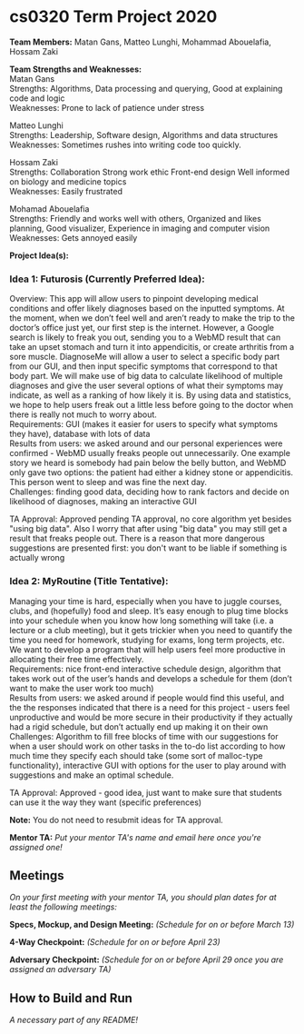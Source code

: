 # cs0320 Term Project 2020

**Team Members:** Matan Gans, Matteo Lunghi, Mohammad Abouelafia, Hossam Zaki

**Team Strengths and Weaknesses:** \
Matan Gans\
	Strengths: 
     Algorithms, 
     Data processing and querying, 
     Good at explaining code and logic\
	Weaknesses:
     Prone to lack of patience under stress

Matteo Lunghi\
	Strengths: 
    Leadership, 
    Software design, 
    Algorithms and data structures\
	Weaknesses:
    Sometimes rushes into writing code too quickly.

Hossam Zaki\
	Strengths: 
    Collaboration 
    Strong work ethic
    Front-end design
    Well informed on biology and medicine topics \
	Weaknesses:
    Easily frustrated

Mohamad Abouelafia\
	Strengths: 
    Friendly and works well with others, Organized and likes planning, Good visualizer, Experience in imaging and computer vision\
	Weaknesses:
    Gets annoyed easily


**Project Idea(s):** 
### Idea 1: Futurosis (Currently Preferred Idea):
Overview: This app will allow users to pinpoint developing medical conditions and offer likely diagnoses based on the inputted symptoms. At the moment, when we don’t feel well and aren’t ready to make the trip to the doctor’s office just yet, our first step is the internet. However, a Google search is likely to freak you out, sending you to a WebMD result that can take an upset stomach and turn it into appendicitis, or create arthritis from a sore muscle. DiagnoseMe will allow a user to select a specific body part from our GUI, and then input specific symptoms that correspond to that body part. We will make use of big data to calculate likelihood of multiple diagnoses and give the user several options of what their symptoms may indicate, as well as a ranking of how likely it is. By using data and statistics, we hope to help users freak out a little less before going to the doctor when there is really not much to worry about.\
Requirements: GUI (makes it easier for users to specify what symptoms they have), database with lots of data\
Results from users: we asked around and our personal experiences were confirmed - WebMD usually freaks people out unnecessarily. One example story we heard is somebody had pain below the belly button, and WebMD only gave two options: the patient had either a kidney stone or appendicitis. This person went to sleep and was fine the next day.\
Challenges: finding good data, deciding how to rank factors and decide on likelihood of diagnoses, making an interactive GUI

TA Approval: Approved pending TA approval, no core algorithm yet besides "using big data". Also I worry that after using "big data" you may still get a result that freaks people out. There is a reason that more dangerous suggestions are presented first: you don't want to be liable if something is actually wrong


### Idea 2: MyRoutine (Title Tentative):
Managing your time is hard, especially when you have to juggle courses, clubs, and (hopefully) food and sleep. It’s easy enough to plug time blocks into your schedule when you know how long something will take (i.e. a lecture or a club meeting), but it gets trickier when you need to quantify the time you need for homework, studying for exams, long term projects, etc. We want to develop a program that will help users feel more productive in allocating their free time effectively.\
Requirements: nice front-end interactive schedule design, algorithm that takes work out of the user’s hands and develops a schedule for them (don’t want to make the user work too much)\
Results from users: we asked around if people would find this useful, and the the responses indicated that there is a need for this project - users feel unproductive and would be more secure in their productivity if they actually had a rigid schedule, but don’t actually end up making it on their own\
Challenges: Algorithm to fill free blocks of time with our suggestions for when a user should work on other tasks in the to-do list according to how much time they specify each should take (some sort of malloc-type functionality), interactive GUI with options for the user to play around with suggestions and make an optimal schedule.

TA Approval: Approved - good idea, just want to make sure that students can use it the way they want (specific preferences)

**Note:** You do not need to resubmit ideas for TA approval.

**Mentor TA:** _Put your mentor TA's name and email here once you're assigned one!_

## Meetings
_On your first meeting with your mentor TA, you should plan dates for at least the following meetings:_

**Specs, Mockup, and Design Meeting:** _(Schedule for on or before March 13)_

**4-Way Checkpoint:** _(Schedule for on or before April 23)_

**Adversary Checkpoint:** _(Schedule for on or before April 29 once you are assigned an adversary TA)_

## How to Build and Run
_A necessary part of any README!_

